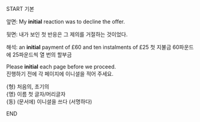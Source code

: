 START
기본

앞면:
My **initial** reaction was to decline the offer. 

뒷면:
내가 보인 첫 반응은 그 제의를 거절하는 것이었다.

해석:
an **initial** payment of £60 and ten instalments of £25 
첫 지불금 60파운드에 25파운드씩 열 번의 할부금

Please **initial** each page before we proceed.  
진행하기 전에 각 페이지에 이니셜을 적어 주세요.  

{형} 처음의, 초기의  
{명} 이름 첫 글자/머리글자  
{동} (문서에) 이니셜을 쓰다 (서명하다)  
<!--ID: 1747737583429-->
END